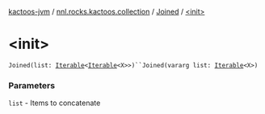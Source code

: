 [kactoos-jvm](../../index.md) / [nnl.rocks.kactoos.collection](../index.md) / [Joined](index.md) / [&lt;init&gt;](.)

# &lt;init&gt;

`Joined(list: `[`Iterable`](https://kotlinlang.org/api/latest/jvm/stdlib/kotlin.collections/-iterable/index.html)`<`[`Iterable`](https://kotlinlang.org/api/latest/jvm/stdlib/kotlin.collections/-iterable/index.html)`<X>>)``Joined(vararg list: `[`Iterable`](https://kotlinlang.org/api/latest/jvm/stdlib/kotlin.collections/-iterable/index.html)`<X>)`

### Parameters

`list` - Items to concatenate
